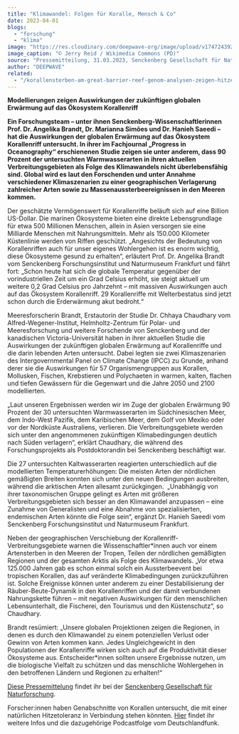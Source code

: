 ```yaml
---
title: "Klimawandel: Folgen für Koralle, Mensch & Co"
date: 2023-04-01
blogs: 
  - "forschung"
  - "klima"
image: "https://res.cloudinary.com/deepwave-org/image/upload/v1747243923/deepwave.org/Coral_Reef-scaled.jpg"
image_caption: "© Jerry Reid / Wikimedia Commons (PD)"
source: "Pressemitteilung, 31.03.2023, Senckenberg Gesellschaft für Naturforschung"
author: "DEEPWAVE"
related: 
  - "/korallensterben-am-great-barrier-reef-genom-analysen-zeigen-hitzetoleranz/"
---
```


**Modellierungen zeigen Auswirkungen der zukünftigen globalen Erwärmung auf das Ökosystem Korallenriff**

**Ein Forschungsteam – unter ihnen Senckenberg-Wissenschaftlerinnen Prof. Dr. Angelika Brandt, Dr. Marianna Simões und Dr. Hanieh Saeedi – hat die Auswirkungen der globalen Erwärmung auf das Ökosystem Korallenriff untersucht. In ihrer im Fachjournal „Progress in Oceanography“ erschienenen Studie zeigen sie unter anderem, dass 90 Prozent der untersuchten Warmwasserarten in ihren aktuellen Verbreitungsgebieten als Folge des Klimawandels nicht überlebensfähig sind. Global wird es laut den Forschenden und unter Annahme verschiedener Klimaszenarien zu einer geographischen Verlagerung zahlreicher Arten sowie zu Massenaussterbeereignissen in den Meeren kommen.**

Der geschätzte Vermögenswert für Korallenriffe beläuft sich auf eine Billion US-Dollar. Die marinen Ökosysteme bieten eine direkte Lebensgrundlage für etwa 500 Millionen Menschen, allein in Asien versorgen sie eine Milliarde Menschen mit Nahrungsmitteln. Mehr als 150.000 Kilometer Küstenlinie werden von Riffen geschützt. „Angesichts der Bedeutung von Korallenriffen auch für unser eigenes Wohlergehen ist es enorm wichtig, diese Ökosysteme gesund zu erhalten“, erläutert Prof. Dr. Angelika Brandt vom Senckenberg Forschungsinstitut und Naturmuseum Frankfurt und fährt fort: „Schon heute hat sich die globale Temperatur gegenüber der vorindustriellen Zeit um ein Grad Celsius erhöht, sie steigt aktuell um weitere 0,2 Grad Celsius pro Jahrzehnt – mit massiven Auswirkungen auch auf das Ökosystem Korallenriff. 29 Korallenriffe mit Welterbestatus sind jetzt schon durch die Erderwärmung akut bedroht.“

Meeresforscherin Brandt, Erstautorin der Studie Dr. Chhaya Chaudhary vom Alfred-Wegener-Institut, Helmholtz-Zentrum für Polar- und Meeresforschung und weitere Forschende von Senckenberg und der kanadischen Victoria-Universität haben in ihrer aktuellen Studie die Auswirkungen der zukünftigen globalen Erwärmung auf Korallenriffe und die darin lebenden Arten untersucht. Dabei legten sie zwei Klimaszenarien des Intergovernmental Panel on Climate Change (IPCC) zu Grunde, anhand derer sie die Auswirkungen für 57 Organismengruppen aus Korallen, Mollusken, Fischen, Krebstieren und Polychaeten in warmen, kalten, flachen und tiefen Gewässern für die Gegenwart und die Jahre 2050 und 2100 modellierten.

„Laut unseren Ergebnissen werden wir im Zuge der globalen Erwärmung 90 Prozent der 30 untersuchten Warmwasserarten im Südchinesischen Meer, dem Indo-West Pazifik, dem Karibischen Meer, dem Golf von Mexiko oder vor der Nordküste Australiens, verlieren. Die Verbreitungsgebiete werden sich unter den angenommenen zukünftigen Klimabedingungen deutlich nach Süden verlagern“, erklärt Chaudhary, die während des Forschungsprojekts als Postdoktorandin bei Senckenberg beschäftigt war.

Die 27 untersuchten Kaltwasserarten reagierten unterschiedlich auf die modellierten Temperaturerhöhungen: Die meisten Arten der nördlichen gemäßigten Breiten konnten sich unter den neuen Bedingungen ausbreiten, während die arktischen Arten allesamt zurückgingen.  „Unabhängig von ihrer taxonomischen Gruppe gelingt es Arten mit größeren Verbreitungsgebieten sich besser an den Klimawandel anzupassen – eine Zunahme von Generalisten und eine Abnahme von spezialisierten, endemischen Arten könnte die Folge sein“, ergänzt Dr. Hanieh Saeedi vom Senckenberg Forschungsinstitut und Naturmuseum Frankfurt.

Neben der geographischen Verschiebung der Korallenriff-Verbreitungsgebiete warnen die Wissenschaftler\*innen auch vor einem Artensterben in den Meeren der Tropen, Teilen der nördlichen gemäßigten Regionen und der gesamten Arktis als Folge des Klimawandels. „Vor etwa 125.000 Jahren gab es schon einmal solch ein Aussterbeevent bei tropischen Korallen, das auf veränderte Klimabedingungen zurückzuführen ist. Solche Ereignisse können unter anderem zu einer Destabilisierung der Räuber-Beute-Dynamik in den Korallenriffen und der damit verbundenen Nahrungskette führen – mit negativen Auswirkungen für den menschlichen Lebensunterhalt, die Fischerei, den Tourismus und den Küstenschutz“, so Chaudhary.

Brandt resümiert: „Unsere globalen Projektionen zeigen die Regionen, in denen es durch den Klimawandel zu einem potenziellen Verlust oder Gewinn von Arten kommen kann. Jedes Ungleichgewicht in den Populationen der Korallenriffe wirken sich auch auf die Produktivität dieser Ökosysteme aus. Entscheider\*innen sollten unsere Ergebnisse nutzen, um die biologische Vielfalt zu schützen und das menschliche Wohlergehen in den betroffenen Ländern und Regionen zu erhalten!“

[Diese Pressemittelung](https://www.senckenberg.de/de/pressemeldungen/klimawandel-folgen-fuer-koralle-mensch-co/) findet ihr bei der [Senckenberg Gesellschaft für Naturforschung](https://www.senckenberg.de/de/).

Forscher:innen haben Genabschnitte von Korallen untersucht, die mit einer natürlichen Hitzetoleranz in Verbindung stehen könnten. [Hier](https://www.deepwave.org/korallensterben-am-great-barrier-reef-genom-analysen-zeigen-hitzetoleranz/) findet ihr weitere Infos und die dazugehörige Podcastfolge vom Deutschlandfunk.
